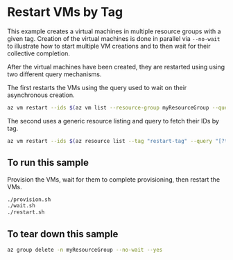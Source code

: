 # Restart VMs by Tag

This example creates a virtual machines in multiple resource groups with a given tag. Creation of the
virtual machines is done in parallel via `--no-wait` to illustrate how to start multiple VM creations
and to then wait for their collective completion.

After the virtual machines have been created, they are restarted using using two different query
mechanisms.

The first restarts the VMs using the query used to wait on their asynchronous creation.

```bash
az vm restart --ids $(az vm list --resource-group myResourceGroup --query "[].id" -o tsv)
```

The second uses a generic resource listing and query to fetch their IDs by tag.

```bash
az vm restart --ids $(az resource list --tag "restart-tag" --query "[?type=='Microsoft.Compute/virtualMachines'].id" -o tsv)
```

## To run this sample

Provision the VMs, wait for them to complete provisioning, then restart the VMs.

```bash
./provision.sh
./wait.sh
./restart.sh
```

## To tear down this sample
```bash
az group delete -n myResourceGroup --no-wait --yes
```